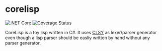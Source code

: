 # corelisp
![.NET Core](https://github.com/b3b00/corelisp/workflows/.NET%20Core/badge.svg?branch=master) [![Coverage Status](https://coveralls.io/repos/github/b3b00/corelisp/badge.svg?branch=master&service=github)](https://coveralls.io/github/b3b00/corelisp?branch=master)


CoreLisp is a toy lisp written in C#. It uses [CLSY](https://github.com/b3b00/csly) as lexer/parser generator even though a lisp parser should be easliy written by hand without any parser generator.
